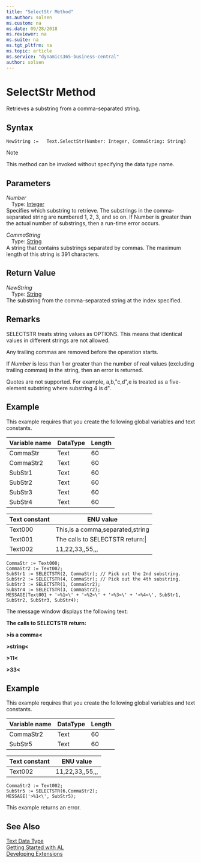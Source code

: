 ```yaml
---
title: "SelectStr Method"
ms.author: solsen
ms.custom: na
ms.date: 09/28/2018
ms.reviewer: na
ms.suite: na
ms.tgt_pltfrm: na
ms.topic: article
ms.service: "dynamics365-business-central"
author: solsen
---
```

[//]: # (START>DO_NOT_EDIT)
[//]: # (IMPORTANT:Do not edit any of the content between here and the END>DO_NOT_EDIT.)
[//]: # (Any modifications should be made in the .resx files in the ModernDev repo.)
# SelectStr Method
Retrieves a substring from a comma-separated string.

## Syntax
```
NewString :=   Text.SelectStr(Number: Integer, CommaString: String)
```
> [!NOTE]  
> This method can be invoked without specifying the data type name.  
## Parameters
*Number*  
&emsp;Type: [Integer](integer-data-type.md)  
Specifies which substring to retrieve. The substrings in the comma-separated string are numbered 1, 2, 3, and so on. If Number is greater than the actual number of substrings, then a run-time error occurs.
        
*CommaString*  
&emsp;Type: [String](string-data-type.md)  
A string that contains substrings separated by commas. The maximum length of this string is 391 characters.  


## Return Value
*NewString*  
&emsp;Type: [String](string-data-type.md)  
The substring from the comma-separated string at the index specified.  


[//]: # (IMPORTANT: END>DO_NOT_EDIT)

## Remarks  
 SELECTSTR treats string values as OPTIONS. This means that identical values in different strings are not allowed.  
  
 Any trailing commas are removed before the operation starts.  
  
 If *Number* is less than 1 or greater than the number of real values \(excluding trailing commas\) in the string, then an error is returned.  
  
 Quotes are not supported. For example, a,b,"c,d",e is treated as a five-element substring where substring 4 is d".  
  
## Example  
 This example requires that you create the following global variables and text constants.  
  
|Variable name|DataType|Length|  
|-------------------|--------------|------------|  
|CommaStr|Text|60|  
|CommaStr2|Text|60|  
|SubStr1|Text|60|  
|SubStr2|Text|60|  
|SubStr3|Text|60|  
|SubStr4|Text|60|  
  
|Text constant|ENU value|  
|-------------------|---------------|  
|Text000|This,is a comma,separated,string|  
|Text001|The calls to SELECTSTR return:\\|  
|Text002|11,22,33,,55,,,|  
  
```  
CommaStr := Text000;  
CommaStr2 := Text002;  
SubStr1 := SELECTSTR(2, CommaStr); // Pick out the 2nd substring.  
SubStr2 := SELECTSTR(4, CommaStr); // Pick out the 4th substring.  
SubStr3 := SELECTSTR(1, CommaStr2);  
SubStr4 := SELECTSTR(3, CommaStr2);  
MESSAGE(Text001 + '>%1<\' + '>%2<\' + '>%3<\' + '>%4<\', SubStr1, SubStr2, SubStr3, SubStr4);  
```  
  
 The message window displays the following text:  
  
 **The calls to SELECTSTR return:**  
  
 **>is a comma\<**  
  
 **>string\<**  
  
 **>11\<**  
  
 **>33\<**  
  
## Example  
 This example requires that you create the following global variables and text constants.  
  
|Variable name|DataType|Length|  
|-------------------|--------------|------------|  
|CommaStr2|Text|60|  
|SubStr5|Text|60|  
  
|Text constant|ENU value|  
|-------------------|---------------|  
|Text002|11,22,33,,55,,,|  
  
```  
CommaStr2 := Text002;  
SubStr5 := SELECTSTR(6,CommaStr2);  
MESSAGE('>%1<\', SubStr5);  
```  
  
 This example returns an error.  

## See Also
[Text Data Type](text-data-type.md)  
[Getting Started with AL](../devenv-get-started.md)  
[Developing Extensions](../devenv-dev-overview.md)